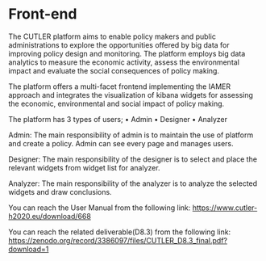 # Front-end
The CUTLER platform aims to enable policy makers and public administrations to explore the opportunities offered by big data for improving policy design and monitoring. The platform employs big data analytics to measure the economic activity, assess the environmental impact and evaluate the social consequences of policy making.

The platform offers a multi-facet frontend implementing the IAMER approach and integrates the visualization of kibana widgets 
for assessing the economic, environmental and social impact of policy making. 

The platform has 3 types of users;
  •	Admin
  •	Designer
  •	Analyzer

Admin:
The main responsibility of admin is to maintain the use of platform and create a policy. Admin can see every page and manages users.

Designer:
The main responsibility of the designer is to select and place the relevant widgets from widget list for analyzer.

Analyzer:
The main responsibility of the analyzer is to analyze the selected widgets and draw conclusions.


You can reach the User Manual from the following link: 
https://www.cutler-h2020.eu/download/668

You can reach the related deliverable(D8.3) from the following link: 
https://zenodo.org/record/3386097/files/CUTLER_D8.3_final.pdf?download=1
